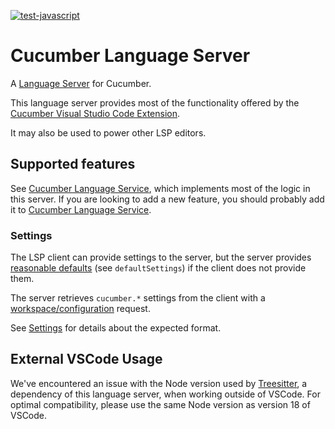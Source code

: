 [![test-javascript](https://github.com/cucumber/language-server/actions/workflows/test-javascript.yml/badge.svg)](https://github.com/cucumber/language-server/actions/workflows/test-javascript.yml)

# Cucumber Language Server

A [Language Server](https://langserver.org/) for Cucumber.

This language server provides most of the functionality offered by the
[Cucumber Visual Studio Code Extension](https://github.com/cucumber/vscode).

It may also be used to power other LSP editors.

## Supported features

See [Cucumber Language Service](https://github.com/cucumber/language-service), which implements most of the logic in this server. 
If you are looking to add a new feature, you should probably add it to [Cucumber Language Service](https://github.com/cucumber/language-service).

### Settings

The LSP client can provide settings to the server, but the server provides [reasonable defaults](https://github.com/cucumber/language-server/blob/main/src/CucumberLanguageServer.ts) (see `defaultSettings`) if the client does not
provide them.

The server retrieves `cucumber.*` settings from the client with a [workspace/configuration](https://microsoft.github.io/language-server-protocol/specification#workspace_configuration) request.

See [Settings](https://github.com/cucumber/language-server/blob/main/src/types.ts) for details about the expected format.

## External VSCode Usage

We've encountered an issue with the Node version used by [Treesitter](https://github.com/tree-sitter/tree-sitter/issues/2338), a
dependency of this language server, when working outside of VSCode. For optimal
compatibility, please use the same Node version as version 18 of VSCode.

